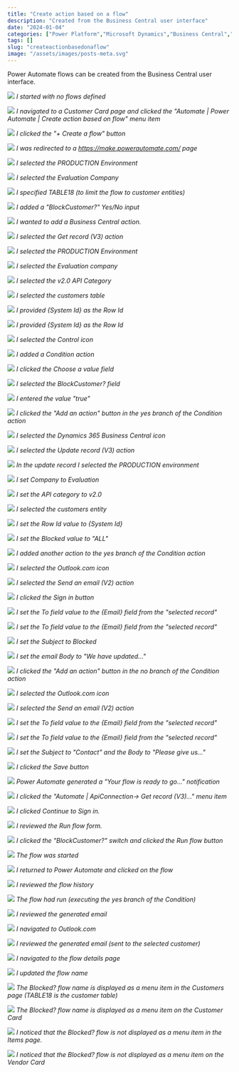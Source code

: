 ```yaml
---
title: "Create action based on a flow"
description: "Created from the Business Central user interface"
date: "2024-01-04"
categories: ["Power Platform","Microsoft Dynamics","Business Central","Microsoft Dynamics"]
tags: []
slug: "createactionbasedonaflow"
image: "/assets/images/posts-meta.svg"
---
```





Power Automate flows can be created from the Business Central user interface.

![](/assets/images/createactionbasedonaflow/screen-shot-2024-01-04-at-6.30.40-pm-1836x950.png)
*I started with no flows defined*

![](/assets/images/createactionbasedonaflow/screen-shot-2024-01-04-at-6.31.36-pm-1836x949.png)
*I navigated to a Customer Card page and clicked the "Automate | Power Automate | Create action based on flow" menu item*

![](/assets/images/createactionbasedonaflow/screen-shot-2024-01-04-at-6.32.12-pm-1836x946.png)
*I clicked the "+ Create a flow" button*

![](/assets/images/createactionbasedonaflow/screen-shot-2024-01-04-at-6.32.40-pm-1836x951.png)
*I was redirected to a https://make.powerautomate.com/ page*

![](/assets/images/createactionbasedonaflow/screen-shot-2024-01-04-at-6.33.07-pm-1836x953.png)
*I selected the PRODUCTION Environment*

![](/assets/images/createactionbasedonaflow/screen-shot-2024-01-04-at-6.33.20-pm-1836x947.png)
*I selected the Evaluation Company*

![](/assets/images/createactionbasedonaflow/screen-shot-2024-01-04-at-6.34.18-pm-1836x951.png)
*I specified TABLE18 (to limit the flow to customer entities)*

![](/assets/images/createactionbasedonaflow/screen-shot-2024-01-04-at-7.47.03-pm-1836x802.png)
*I added a "BlockCustomer?" Yes/No input*

![](/assets/images/createactionbasedonaflow/screen-shot-2024-01-04-at-6.38.06-pm-1836x951.png)
*I wanted to add a Business Central action.*

![](/assets/images/createactionbasedonaflow/screen-shot-2024-01-04-at-6.38.23-pm-1836x951.png)
*I selected the Get record (V3) action*

![](/assets/images/createactionbasedonaflow/screen-shot-2024-01-04-at-6.38.42-pm-1836x950.png)
*I selected the PRODUCTION Environment*

![](/assets/images/createactionbasedonaflow/screen-shot-2024-01-04-at-6.38.54-pm-1836x950.png)
*I selected the Evaluation company*

![](/assets/images/createactionbasedonaflow/screen-shot-2024-01-04-at-6.39.08-pm-1836x955.png)
*I selected the v2.0 API Category*

![](/assets/images/createactionbasedonaflow/screen-shot-2024-01-04-at-6.39.37-pm-1836x946.png)
*I selected the customers table*

![](/assets/images/createactionbasedonaflow/screen-shot-2024-01-04-at-6.39.51-pm-1836x952.png)
*I provided {System Id} as the Row Id*

![](/assets/images/createactionbasedonaflow/screen-shot-2024-01-04-at-6.40.17-pm-1836x947.png)
*I provided {System Id} as the Row Id*

![](/assets/images/createactionbasedonaflow/screen-shot-2024-01-04-at-6.40.31-pm-1836x948.png)
*I selected the Control icon*

![](/assets/images/createactionbasedonaflow/screen-shot-2024-01-04-at-6.40.51-pm-1836x951.png)
*I added a Condition action*

![](/assets/images/createactionbasedonaflow/screen-shot-2024-01-04-at-6.41.08-pm-1836x946.png)
*I clicked the Choose a value field*

![](/assets/images/createactionbasedonaflow/screen-shot-2024-01-04-at-6.41.25-pm-1836x948.png)
*I selected the BlockCustomer? field*

![](/assets/images/createactionbasedonaflow/screen-shot-2024-01-04-at-6.42.45-pm-1836x952.png)
*I entered the value "true"*

![](/assets/images/createactionbasedonaflow/screen-shot-2024-01-04-at-6.43.16-pm-1836x952.png)
*I clicked the "Add an action" button in the yes branch of the Condition action*

![](/assets/images/createactionbasedonaflow/screen-shot-2024-01-04-at-6.43.46-pm-1836x950.png)
*I selected the Dynamics 365 Business Central icon*

![](/assets/images/createactionbasedonaflow/screen-shot-2024-01-04-at-6.44.19-pm-1836x949.png)
*I selected the Update record (V3) action*

![](/assets/images/createactionbasedonaflow/screen-shot-2024-01-04-at-6.44.38-pm-1836x949.png)
*In the update record I selected the PRODUCTION environment*

![](/assets/images/createactionbasedonaflow/screen-shot-2024-01-04-at-6.44.51-pm-1836x950.png)
*I set Company to Evaluation*

![](/assets/images/createactionbasedonaflow/screen-shot-2024-01-04-at-6.45.06-pm-1836x949.png)
*I set the API category to v2.0*

![](/assets/images/createactionbasedonaflow/screen-shot-2024-01-04-at-6.45.24-pm-1836x946.png)
*I selected the customers entity*

![](/assets/images/createactionbasedonaflow/screen-shot-2024-01-04-at-6.46.01-pm-1836x948.png)
*I set the Row Id value to {System Id}*

![](/assets/images/createactionbasedonaflow/screen-shot-2024-01-04-at-6.46.28-pm-1836x942.png)
*I set the Blocked value to "ALL"*

![](/assets/images/createactionbasedonaflow/screen-shot-2024-01-04-at-6.46.51-pm-1836x954.png)
*I added another action to the yes branch of the Condition action*

![](/assets/images/createactionbasedonaflow/screen-shot-2024-01-04-at-6.47.12-pm-1836x953.png)
*I selected the Outlook.com icon*

![](/assets/images/createactionbasedonaflow/screen-shot-2024-01-04-at-6.47.31-pm-1836x948.png)
*I selected the Send an email (V2) action*

![](/assets/images/createactionbasedonaflow/screen-shot-2024-01-04-at-6.47.52-pm-1836x955.png)
*I clicked the Sign in button*

![](/assets/images/createactionbasedonaflow/screen-shot-2024-01-04-at-6.49.16-pm-1836x951.png)
*I set the To field value to the {Email} field from the "selected record"*

![](/assets/images/createactionbasedonaflow/screen-shot-2024-01-04-at-6.49.32-pm-1836x956.png)
*I set the To field value to the {Email} field from the "selected record"*

![](/assets/images/createactionbasedonaflow/screen-shot-2024-01-04-at-6.50.18-pm-1836x951.png)
*I set the Subject to Blocked*

![](/assets/images/createactionbasedonaflow/screen-shot-2024-01-04-at-6.52.19-pm-1836x946.png)
*I set the email Body to "We have updated..."*

![](/assets/images/createactionbasedonaflow/screen-shot-2024-01-04-at-6.52.38-pm-1836x953.png)
*I clicked the "Add an action" button in the no branch of the Condition action*

![](/assets/images/createactionbasedonaflow/screen-shot-2024-01-04-at-6.53.05-pm-1836x956.png)
*I selected the Outlook.com icon*

![](/assets/images/createactionbasedonaflow/screen-shot-2024-01-04-at-6.53.20-pm-1836x951.png)
*I selected the Send an email (V2) action*

![](/assets/images/createactionbasedonaflow/screen-shot-2024-01-04-at-6.53.45-pm-1836x955.png)
*I set the To field value to the {Email} field from the "selected record"*

![](/assets/images/createactionbasedonaflow/screen-shot-2024-01-04-at-6.53.57-pm-1836x950.png)
*I set the To field value to the {Email} field from the "selected record"*

![](/assets/images/createactionbasedonaflow/screen-shot-2024-01-04-at-6.54.53-pm-1836x951.png)
*I set the Subject to "Contact" and the Body to "Please give us..."*

![](/assets/images/createactionbasedonaflow/screen-shot-2024-01-04-at-6.55.16-pm-1836x944.png)
*I clicked the Save button*

![](/assets/images/createactionbasedonaflow/screen-shot-2024-01-04-at-6.55.41-pm-1836x448.png)
*Power Automate generated a "Your flow is ready to go..." notification*

![](/assets/images/createactionbasedonaflow/screen-shot-2024-01-04-at-6.56.23-pm-1836x946.png)
*I clicked the "Automate | ApiConnection-> Get record (V3)..." menu item*

![](/assets/images/createactionbasedonaflow/screen-shot-2024-01-04-at-6.56.46-pm-1836x953.png)
*I clicked Continue to Sign in.*

![](/assets/images/createactionbasedonaflow/screen-shot-2024-01-04-at-6.57.06-pm-1836x949.png)
*I reviewed the Run flow form.*

![](/assets/images/createactionbasedonaflow/screen-shot-2024-01-04-at-6.57.17-pm-1836x946.png)
*I clicked the "BlockCustomer?" switch and clicked the Run flow button*

![](/assets/images/createactionbasedonaflow/screen-shot-2024-01-04-at-6.57.30-pm-1836x950.png)
*The flow was started*

![](/assets/images/createactionbasedonaflow/screen-shot-2024-01-04-at-6.57.51-pm-1836x953.png)
*I returned to Power Automate and clicked on the flow*

![](/assets/images/createactionbasedonaflow/screen-shot-2024-01-04-at-6.58.09-pm-1836x952.png)
*I reviewed the flow history*

![](/assets/images/createactionbasedonaflow/screen-shot-2024-01-04-at-6.58.41-pm-1836x953.png)
*The flow had run (executing the yes branch of the Condition)*

![](/assets/images/createactionbasedonaflow/screen-shot-2024-01-04-at-6.59.00-pm-1836x953.png)
*I reviewed the generated email*

![](/assets/images/createactionbasedonaflow/screen-shot-2024-01-04-at-6.59.49-pm-1836x946.png)
*I navigated to Outlook.com*

![](/assets/images/createactionbasedonaflow/screen-shot-2024-01-04-at-7.00.06-pm-1836x951.png)
*I reviewed the generated email (sent to the selected customer)*

![](/assets/images/createactionbasedonaflow/screen-shot-2024-01-05-at-7.49.08-am-1836x793.png)
*I navigated to the flow details page*

![](/assets/images/createactionbasedonaflow/screen-shot-2024-01-05-at-7.49.51-am-1836x797.png)
*I updated the flow name*

![](/assets/images/createactionbasedonaflow/screen-shot-2024-01-05-at-8.06.07-am-1836x800.png)
*The Blocked? flow name is displayed as a menu item in the Customers page (TABLE18 is the customer table)*

![](/assets/images/createactionbasedonaflow/screen-shot-2024-01-05-at-7.52.33-am-1836x799.png)
*The Blocked? flow name is displayed as a menu item on the Customer Card*

![](/assets/images/createactionbasedonaflow/screen-shot-2024-01-05-at-7.56.08-am-1836x794.png)
*I noticed that the Blocked? flow is not displayed as a menu item in the Items page.*

![](/assets/images/createactionbasedonaflow/screen-shot-2024-01-05-at-7.56.29-am-1836x799.png)
*I noticed that the Blocked? flow is not displayed as a menu item on the Vendor Card*